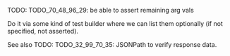 
TODO: TODO_70_48_96_29: be able to assert remaining arg vals

Do it via some kind of test builder where we can list them optionally (if not specified, not asserted).

See also TODO: TODO_32_99_70_35: JSONPath to verify response data.

